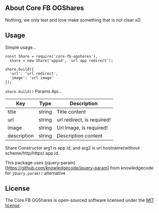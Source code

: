 ## About Core FB OGShares

Nothing, we only test and love make something that is not clear xD

## Usage

Simple usage...

```
const Share = require('core-fb-ogshares'),
  share = new Share('appid', 'url app redirect');

share.build({
  'url': 'url redirect',
  'image': 'url image'
});
```

`share.build()` Params Api...

| Key  | Type | Description
| ------------- | ------------- | ------------- |
| title  | string | Title content  |
| url  | string | url redirect, is required! |
| image  | string | Url image, is required!  |
| description | string | Description content  |

Share Constructor arg1 is app id, and arg2 is url hostname(without scheme/http/https) app id.

This package uses (jquery-param)[https://github.com/knowledgecode/jquery-param] from knowledgecode for `jQuery.param()` alternative

## License

The Core FB OGShares is open-sourced software licensed under the [MIT license](https://opensource.org/licenses/MIT).